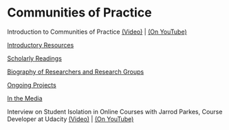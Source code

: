 

# Communities of Practice


Introduction to Communities of Practice [(Video)](https://www.udacity.com/course/viewer#%21/c-ud915/l-4797360889/m-4832328586) | [(On YouTube)](https://www.youtube.com/watch?v=9hinEQktxKM)

[Introductory Resources](https://www.udacity.com/wiki/Educational_Technology/Communities_of_Practice/Introductory_Resources)

[Scholarly Readings](https://www.udacity.com/wiki/Educational_Technology/Communities_of_Practice/Scholarly_Readings)

[Biography of Researchers and Research Groups](https://www.udacity.com/wiki/Educational_Technology/Communities_of_Practice/Biography_of_Researchers_and_Research_Groups)

[Ongoing Projects](https://www.udacity.com/wiki/Educational_Technology/Communities_of_Practice/Ongoing_Projects)

[In the Media](https://www.udacity.com/wiki/Educational_Technology/Communities_of_Practice/In_the_Media)

Interview on Student Isolation in Online Courses with Jarrod Parkes, Course Developer at Udacity [(Video)](https://www.udacity.com/course/viewer#%21/c-ud915/l-4797360889/m-4915239426) | [(On YouTube)](https://www.youtube.com/watch?v=PLuWTvJxtDY)

